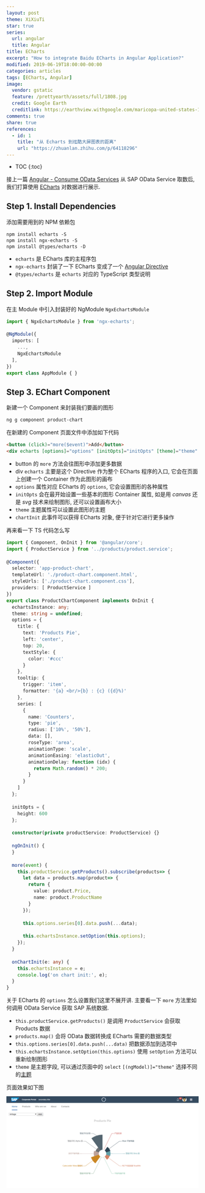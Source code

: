 ```yaml
---
layout: post
theme: XiXiuTi
star: true
series: 
  url: angular
  title: Angular
title: ECharts
excerpt: "How to integrate Baidu ECharts in Angular Application?"
modified: 2019-06-19T18:00:00-00:00
categories: articles
tags: [ECharts, Angular]
image:
  vendor: gstatic
  feature: /prettyearth/assets/full/1808.jpg
  credit: Google Earth
  creditlink: https://earthview.withgoogle.com/maricopa-united-states-1808
comments: true
share: true
references:
  - id: 1
    title: "从 Echarts 到炫酷大屏图表的距离"
    url: "https://zhuanlan.zhihu.com/p/64118296"
---
```


* TOC
{:toc}

接上一篇 [Angular - Consume OData Services](/articles/angular-odata/) 从 SAP OData Service 取数后, 我们打算使用 [ECharts](https://echarts.apache.org/) 对数据进行展示.

## Step 1. Install Dependencies

添加需要用到的 NPM 依赖包

```text
npm install echarts -S
npm install ngx-echarts -S
npm install @types/echarts -D
```

* `echarts` 是 ECharts 库的主程序包
* `ngx-echarts` 封装了一下 ECharts 变成了一个 [Angular Directive](https://angular.io/guide/attribute-directives)
* `@types/echarts` 是 `echarts` 对应的 TypeScript 类型说明

## Step 2. Import Module

在主 Module 中引入封装好的 NgModule `NgxEchartsModule`

```typescript
import { NgxEchartsModule } from 'ngx-echarts';

@NgModule({
  imports: [
    ...,
    NgxEchartsModule
  ],
})
export class AppModule { }
```

## Step 3. EChart Component

新建一个 Component 来封装我们要画的图形

```sh
ng g component product-chart
```

在新建的 Component 页面文件中添加如下代码

```html
<button (click)="more($event)">Add</button>
<div echarts [options]="options" [initOpts]="initOpts" [theme]="theme" (chartInit)="onChartInit($event)" class="demo-chart"></div>
```

* button 的 `more` 方法会往图形中添加更多数据
* div `echarts` 主要是这个 Directive 作为整个 ECharts 程序的入口, 它会在页面上创建一个 Container 作为此图形的画布
* `options` 属性对应 ECharts 的 `options`, 它会设置图形的各种属性
* `initOpts` 会在最开始设置一些基本的图形 Container 属性, 如是用 *canvas* 还是 *svg* 技术来绘制图形, 还可以设置画布大小
* `theme` 主题属性可以设置此图形的主题
* `chartInit` 此事件可以获得 ECharts 对象, 便于针对它进行更多操作

再来看一下 TS 代码怎么写

```typescript
import { Component, OnInit } from '@angular/core';
import { ProductService } from '../products/product.service';

@Component({
  selector: 'app-product-chart',
  templateUrl: './product-chart.component.html',
  styleUrls: ['./product-chart.component.css'],
  providers: [ ProductService ]
})
export class ProductChartComponent implements OnInit {
  echartsInstance: any;
  theme: string = undefined;
  options = {
    title: {
      text: 'Products Pie',
      left: 'center',
      top: 20,
      textStyle: {
        color: '#ccc'
      }
    },
    tooltip: {
      trigger: 'item',
      formatter: '{a} <br/>{b} : {c} ({d}%)'
    },
    series: [
      {
        name: 'Counters',
        type: 'pie',
        radius: ['10%', '50%'],
        data: [],
        roseType: 'area',
        animationType: 'scale',
        animationEasing: 'elasticOut',
        animationDelay: function (idx) {
          return Math.random() * 200;
        }
      }
    ]
  };

  initOpts = {
    height: 600
  };

  constructor(private productService: ProductService) {}

  ngOnInit() {
  }

  more(event) {
    this.productService.getProducts().subscribe(products=> {
      let data = products.map(product=> {
        return {
          value: product.Price,
          name: product.ProductName
        }
      });

      this.options.series[0].data.push(...data);

      this.echartsInstance.setOption(this.options);
    });
  }

  onChartInit(e: any) {
    this.echartsInstance = e;
    console.log('on chart init:', e);
  }
}
```

关于 ECharts 的 `options` 怎么设置我们这里不展开讲. 主要看一下 `more` 方法里如何调用 OData Service 获取 SAP 系统数据.

* `this.productService.getProducts()` 是调用 `ProductService` 会获取 Products 数据
* `products.map()` 会将 OData 数据转换成 ECharts 需要的数据类型
* `this.options.series[0].data.push(...data)` 把数据添加到选项中
* `this.echartsInstance.setOption(this.options)` 使用 `setOption` 方法可以重新绘制图形
* `theme` 是主题字段, 可以通过页面中的 `select` `[(ngModel)]="theme"` 选择不同的[主题](https://echarts.apache.org/zh/download-theme.html)

页面效果如下图

![](/images/angular/echarts.png)